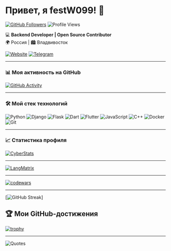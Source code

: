 # Привет, я festW099! 👋

[![GitHub Followers](https://img.shields.io/github/followers/festW099?label=Follow%20me&style=social)](https://github.com/festW099)
![Profile Views](https://komarev.com/ghpvc/?username=festW099&color=blueviolet&label=Profile+Views)

💻 **Backend Developer | Open Source Contributor**  
🌍 Россия | 🏙️ Владвивосток  

[![Website](https://img.shields.io/badge/-Мой_Сайт-000000?style=flat&logo=google-chrome)](https://example.com)
[![Telegram](https://img.shields.io/badge/-Telegram-0088CC?style=flat&logo=telegram)](https://t.me/your_tg)

---

### 📊 **Моя активность на GitHub**  

[![GitHub Activity](https://github-readme-activity-graph.vercel.app/graph?username=festW099&theme=react-dark&hide_border=true&area=true&custom_title=Моя%20активность)](https://github.com/festW099)

---

### 🛠 **Мой стек технологий**  

![Python](https://img.shields.io/badge/-Python-3776AB?style=flat&logo=python&logoColor=white)
![Django](https://img.shields.io/badge/-Django-092E20?style=flat&logo=django&logoColor=white)
![Flask](https://img.shields.io/badge/-Flask-000000?style=flat&logo=flask&logoColor=white)
![Dart](https://img.shields.io/badge/-Dart-0175C2?style=flat&logo=dart&logoColor=white)
![Flutter](https://img.shields.io/badge/-Flutter-02569B?style=flat&logo=flutter&logoColor=white)
![JavaScript](https://img.shields.io/badge/-JavaScript-F7DF1E?style=flat&logo=javascript&logoColor=black)
![C++](https://img.shields.io/badge/-C++-00599C?style=flat&logo=c%2B%2B&logoColor=white)
![Docker](https://img.shields.io/badge/-Docker-2496ED?style=flat&logo=docker&logoColor=white)
![Git](https://img.shields.io/badge/-Git-F05032?style=flat&logo=git&logoColor=white)

---

### 📈 **Статистика профиля**  


[![CyberStats](https://github-readme-stats.vercel.app/api?username=festW099&show_icons=true&theme=dark&hide_border=true&include_all_commits=true&bg_color=0d1117&title_color=00ff88&icon_color=00f7ff&text_color=ffffff&border_color=00ffaa&ring_color=0099ff)](https://github.com/festW099)  

---

[![LangMatrix](https://github-readme-stats.vercel.app/api/top-langs/?username=festW099&layout=compact&theme=dark&hide_border=true&bg_color=0d1117&title_color=00ff88&text_color=ffffff&border_color=00ffaa)](https://github.com/festW099)  

---

[![codewars](https://www.codewars.com/users/festW099/badges/large)](https://www.codewars.com/users/festW099)

---

[![GitHub Streak](http://github-readme-streak-stats.herokuapp.com?user=festW099&theme=dark&background=000000)]

## 🏆 Мои GitHub-достижения  
[![trophy](https://github-profile-trophy.vercel.app/?username=festW099&theme=onedark&rank=-C&margin-w=15&margin-h=15&no-bg=true)](https://github.com/ryo-ma/github-profile-trophy)

---

![Quotes](https://quotes-github-readme.vercel.app/api?type=horizontal&theme=dark)





